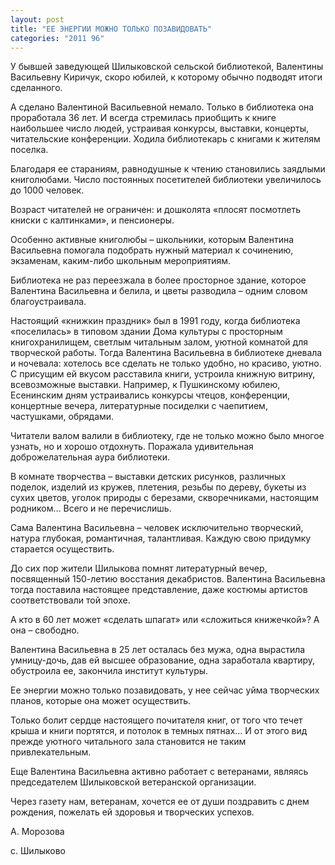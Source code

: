 ```yaml
---
layout: post
title: "ЕЕ ЭНЕРГИИ МОЖНО ТОЛЬКО ПОЗАВИДОВАТЬ"
categories: "2011 96"
---
```


У бывшей заведующей Шилыковской сельской библиотекой, Валентины Васильевну Киричук, скоро юбилей, к которому обычно подводят итоги сделанного.

А сделано Валентиной  Васильевной немало. Только в библиотека она проработала 36 лет. И всегда  стремилась приобщить к книге наибольшее число людей, устраивая конкурсы,  выставки, концерты, читательские конференции. Ходила библиотекарь с книгами к  жителям поселка.

Благодаря ее стараниям,  равнодушные к чтению становились заядлыми книголюбами. Число постоянных  посетителей библиотеки увеличилось до 1000 человек.

Возраст читателей не  ограничен: и дошколята «плосят посмотлеть книски с калтинками», и пенсионеры.

Особенно активные книголюбы –  школьники, которым Валентина Васильевна помогала подобрать нужный материал к  сочинению, экзаменам, каким-либо школьным мероприятиям.

Библиотека не раз переезжала  в более просторное здание, которое Валентина Васильевна и белила, и цветы  разводила – одним словом благоустраивала.

Настоящий «книжкин праздник»  был в 1991 году, когда библиотека «поселилась» в типовом здании Дома культуры с  просторным книгохранилищем, светлым читальным залом, уютной комнатой для  творческой работы. Тогда Валентина Васильевна в библиотеке дневала и ночевала:  хотелось все сделать не только удобно, но красиво, уютно. С присущим ей вкусом  расставила книги, устроила книжную витрину, всевозможные выставки. Например, к  Пушкинскому юбилею, Есенинским дням устраивались конкурсы чтецов, конференции,  концертные вечера, литературные посиделки с чаепитием, частушками, обрядами.

Читатели валом валили в  библиотеку, где не только можно было многое узнать, но и хорошо отдохнуть.  Поражала удивительная доброжелательная аура библиотеки.

В комнате творчества –  выставки детских рисунков, различных поделок, изделий из кружев, плетения,  резьбы по дереву, букеты из сухих цветов, уголок природы с березами,  скворечниками, настоящим родником… Всего и не перечислишь.

Сама Валентина Васильевна –  человек исключительно творческий, натура глубокая, романтичная, талантливая.  Каждую свою придумку старается осуществить.

До сих пор жители Шилыкова  помнят литературный вечер, посвященный 150-летию восстания декабристов.  Валентина Васильевна тогда поставила настоящее представление, даже костюмы  артистов соответствовали той эпохе.

А кто в 60 лет может «сделать  шпагат» или «сложиться книжечкой»? А она – свободно.

Валентина Васильевна в 25 лет  осталась без мужа, одна вырастила умницу-дочь, дав ей высшее образование, одна  заработала квартиру, обустроила ее, закончила институт культуры.

Ее энергии можно только  позавидовать, у нее сейчас уйма творческих планов, которые она может  осуществить.

Только болит сердце  настоящего почитателя книг, от того что течет крыша и книги портятся, и потолок  в темных пятнах… И от этого вид прежде уютного читального зала становится не  таким привлекательным.

Еще Валентина Васильевна  активно работает с ветеранами, являясь председателем Шилыковской ветеранской  организации.

Через газету нам, ветеранам,  хочется ее от души поздравить с днем рождения, пожелать ей здоровья и  творческих успехов.



А. Морозова

с. Шилыково


